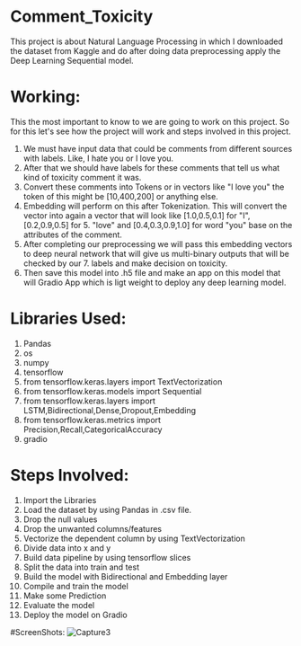 # Comment_Toxicity
This project is about Natural Language Processing in which I downloaded the dataset from Kaggle and do after doing data preprocessing apply the Deep Learning Sequential model.
 
# Working:
This the most important to know to we are going to work on this project. So for this let's see how the project will work and steps involved in this project.
 
1. We must have input data that could be comments from different sources with labels. Like, I hate you or I love you.
2. After that we should have labels for these comments that tell us what kind of toxicity comment it was.
3. Convert these comments into Tokens or in vectors like "I love you" the token of this might be [10,400,200] or anything else.
4. Embedding will perform on this after Tokenization. This will convert the vector into again a vector that will look like [1.0,0.5,0.1] for "I", [0.2,0.9,0.5] for 5. "love" and [0.4,0.3,0.9,1.0] for word "you" base on the attributes of the comment.
6. After completing our preprocessing we will pass this embedding vectors to deep neural network that will give us multi-binary outputs that will be checked by our 7. labels and make decision on toxicity.
8. Then save this model into .h5 file and make an app on this model that will Gradio App which is ligt weight to deploy any deep learning model.

# Libraries Used:

1. Pandas
2. os
3. numpy
4. tensorflow
5. from tensorflow.keras.layers import TextVectorization
6. from tensorflow.keras.models import Sequential
7. from tensorflow.keras.layers import LSTM,Bidirectional,Dense,Dropout,Embedding
8. from tensorflow.keras.metrics import Precision,Recall,CategoricalAccuracy
9. gradio
 
# Steps Involved:
1. Import the Libraries
2. Load the dataset by using Pandas in .csv file.
3. Drop the null values
4. Drop the unwanted columns/features
5. Vectorize the dependent column by using TextVectorization
6. Divide data into x and y
7. Build data pipeline by using tensorflow slices
8. Split the data into train and test
9. Build the model with Bidirectional and Embedding layer
10. Compile and train the model
11. Make some Prediction
12. Evaluate the model
13. Deploy the model on Gradio


#ScreenShots:
![Capture3](https://github.com/whoisusmanali/Comment_Toxicity/assets/104086680/04d3aca4-68f6-4129-89c6-a7b09b0965a6)
